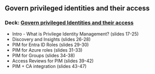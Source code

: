 ## Govern privileged identities and their access  
### Deck: [Govern privileged Identities and their access](https://github.com/microsoft/EntraIDGovernance-Training/blob/main/POCBOX/Govern%20Privileged%20Identities/IGAPOC%20-%20Govern%20privileged%20Identities%20and%20their%20access.pptx) 

-  Intro - What is Privilege Identity Management? (slides 17-25)  
- Discovery and Insights (slides 26-28) 
- PIM for Entra ID Roles (slides 29-30)
- PIM for Azure roles (slides 31-33) 
- PIM for Groups (slides 34-38) 
- Access Reviews for PIM (slides 39-42) 
- PIM + CA integration  (slides 43-47) 

  

